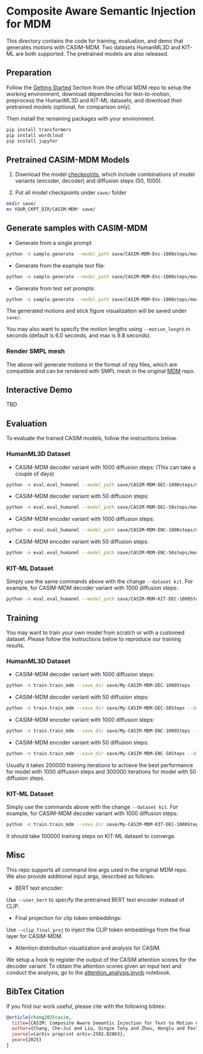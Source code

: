 # Composite Aware Semantic Injection for MDM

This directory contains the code for training, evaluation, and demo that generates motions with CASIM-MDM. Two datasets HumanML3D and KIT-ML are both supported. The pretrained models are also released.

## Preparation

Follow the [Getting Started](https://github.com/GuyTevet/motion-diffusion-model?tab=readme-ov-file#getting-started) Section from the official MDM repo to setup the working environment, download dependencies for text-to-motion, preprocess the HumanML3D and KIT-ML datasets, and download their pretrained models (optional, for comparison only).

Then install the remaining packages with your environment.
```bash
pip install transformers
pip install wordcloud
pip install jupyter
```

## Pretrained CASIM-MDM Models

1. Download the model [checkpoints](https://rutgersconnect-my.sharepoint.com/:f:/g/personal/cc1845_cs_rutgers_edu/EkKs_2bjoTVKh3rjdgOlPlsB_RdnqsAN7rqVWgaDs_epsw?e=BTFhEJ), which include combinations of model variants (encoder, decoder) and diffusion steps (50, 1000).

2. Put all model checkpoints under `save/` folder

```bash
mkdir save/
mv YOUR_CKPT_DIR/CASIM-MDM* save/
```

## Generate samples with CASIM-MDM

- Generate from a single prompt

```bash
python -m sample.generate --model_path save/CASIM-MDM-Enc-1000steps/model000200000.pt --text_prompt "the person walks forward and is picking up his toolbox with his left hand." --use_casim --arch trans_enc --diffusion_steps 1000
```

- Generate from the example text file:

```bash
python -m sample.generate --model_path save/CASIM-MDM-Enc-1000steps/model000200000.pt  --input_text ./assets/casim_example_text_prompts.txt --use_casim --arch trans_enc --diffusion_steps 1000
```

- Generate from test set prompts:

```bash
python -m sample.generate --model_path save/CASIM-MDM-Enc-1000steps/model000200000.pt --num_samples 10 --num_repetitions 3 --use_casim --arch trans_enc --diffusion_steps 1000
```

The generated motions and stick figure visualization will be saved under `save/`.

You may also want to specify the motion lengths using `--motion_length` in seconds (default is 6.0 seconds, and max is 9.8 seconds).

### Render SMPL mesh

The above will generate motions in the format of npy files, which are compatible and can be rendered with SMPL mesh in the original [MDM](https://github.com/GuyTevet/motion-diffusion-model?tab=readme-ov-file#render-smpl-mesh) repo.


## Interactive Demo

TBD

## Evaluation

To evaluate the trained CASIM models, follow the instructions below.

### HumanML3D Dataset

- CASIM-MDM decoder variant with 1000 diffusion steps: (This can take a couple of days)

```bash
python -m eval.eval_humanml --model_path save/CASIM-MDM-DEC-1000steps/model000200000.pt --dataset humanml  --use_casim --arch trans_dec --diffusion_steps 1000 --eval_mode no_sample_limit
```

- CASIM-MDM decoder variant with 50 diffusion steps:

```bash
python -m eval.eval_humanml --model_path save/CASIM-MDM-DEC-50steps/model000100000.pt --dataset humanml  --use_casim --arch trans_dec --diffusion_steps 50 --eval_mode no_sample_limit
```

- CASIM-MDM encoder variant with 1000 diffusion steps:

```bash
python -m eval.eval_humanml --model_path save/CASIM-MDM-ENC-1000steps/model000200000.pt --dataset humanml  --use_casim --arch trans_enc --diffusion_steps 1000 --eval_mode no_sample_limit
```

- CASIM-MDM encoder variant with 50 diffusion steps:

```bash
python -m eval.eval_humanml --model_path save/CASIM-MDM-ENC-50steps/model000300000.pt --dataset humanml  --use_casim --arch trans_enc --diffusion_steps 50 --eval_mode no_sample_limit
```

### KIT-ML Dataset

Simply use the same commands above with the change `--dataset kit`. For example, for CASIM-MDM decoder variant with 1000 diffusion steps:

```bash
python -m eval.eval_humanml --model_path save/CASIM-MDM-KIT-DEC-1000Steps --dataset kit --diffusion_steps 1000 --use_casim --arch trans_dec --eval_mode no_sample_limit
```


## Training 

You may want to train your own model from scratch or with a customed dataset. 
Please follow the instructions below to reproduce our training results.

### HumanML3D Dataset

- CASIM-MDM decoder variant with 1000 diffusion steps:

```bash
python -m train.train_mdm --save_dir save/My-CASIM-MDM-DEC-1000Steps --dataset humanml --diffusion_steps 1000 --batch_size 512 --eval_during_training --num_steps 300000 --use_casim --arch trans_dec --overwrite
```

- CASIM-MDM decoder variant with 50 diffusion steps:

```bash
python -m train.train_mdm --save_dir save/My-CASIM-MDM-DEC-50Steps --dataset humanml --diffusion_steps 50 --batch_size 512 --eval_during_training --num_steps 300000 --use_casim --arch trans_dec --overwrite
```

- CASIM-MDM encoder variant with 1000 diffusion steps:

```bash
python -m train.train_mdm --save_dir save/My-CASIM-MDM-ENC-1000Steps --dataset humanml --diffusion_steps 1000 --batch_size 512 --eval_during_training --num_steps 300000 --use_casim --arch trans_enc --overwrite
```

- CASIM-MDM encoder variant with 50 diffusion steps:

```bash
python -m train.train_mdm --save_dir save/My-CASIM-MDM-ENC-50Steps --dataset humanml --diffusion_steps 50 --batch_size 512 --eval_during_training --num_steps 300000 --use_casim --arch trans_enc --overwrite
```

Usually it takes 200000 training iterations to achieve the best performance for model with 1000 diffusion steps and 300000 iterations for model with 50 diffusion steps.

### KIT-ML Dataset

Simply use the commands above with the change `--dataset kit`. For example, for CASIM-MDM decoder variant with 1000 diffusion steps:

```bash
python -m train.train_mdm --save_dir save/My-CASIM-MDM-KIT-DEC-1000Steps --dataset kit --diffusion_steps 1000 --batch_size 512 --eval_during_training --num_steps 300000 --use_casim --arch trans_dec --overwrite
```

It should take 100000 training steps on KIT-ML dataset to converge.


## Misc

This repo supports all command line args used in the original MDM repo. We also provide additional input args, described as follows:

- BERT text encoder:

Use `--user_bert` to specify the pretrained BERT text encoder instead of CLIP.

- Final projection for clip token embeddings:

Use `--clip_final_proj` to inject the CLIP token embeddings from the final layer for CASIM-MDM.

- Attention distribution visualization and analysis for CASIM.

We setup a hook to register the output of the CASIM attention scores for the decoder variant. To obtain the attention scores given an input text and conduct the analysis, go to the [attention_analysis.ipynb](./attention_analysis.ipynb) notebook.


## BibTex Citation

If you find our work useful, please cite with the following bibtex:

```BibTeX
@article{chang2025casim,
  title={CASIM: Composite Aware Semantic Injection for Text to Motion Generation},
  author={Chang, Che-Jui and Liu, Qingze Tony and Zhou, Honglu and Pavlovic, Vladimir and Kapadia, Mubbasir},
  journal={arXiv preprint arXiv:2502.02063},
  year={2025}
}
```

